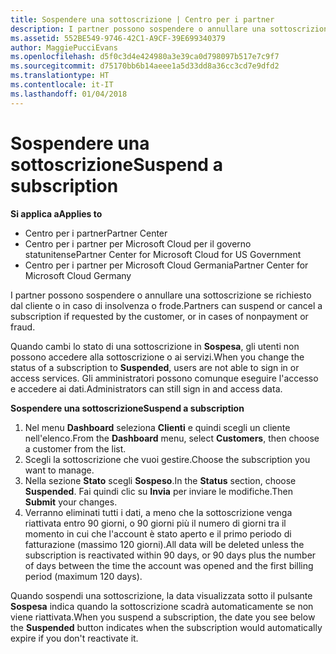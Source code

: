 ```yaml
---
title: Sospendere una sottoscrizione | Centro per i partner
description: I partner possono sospendere o annullare una sottoscrizione se richiesto dal cliente o in caso di insolvenza o frode.
ms.assetid: 552BE549-9746-42C1-A9CF-39E699340379
author: MaggiePucciEvans
ms.openlocfilehash: d5f0c3d4e424980a3e39ca0d798097b517e7c9f7
ms.sourcegitcommit: d75170bb6b14aeee1a5d33dd8a36cc3cd7e9dfd2
ms.translationtype: HT
ms.contentlocale: it-IT
ms.lasthandoff: 01/04/2018
---
```

# <a name="suspend-a-subscription"></a><span data-ttu-id="67ddf-103">Sospendere una sottoscrizione</span><span class="sxs-lookup"><span data-stu-id="67ddf-103">Suspend a subscription</span></span>

**<span data-ttu-id="67ddf-104">Si applica a</span><span class="sxs-lookup"><span data-stu-id="67ddf-104">Applies to</span></span>**

-  <span data-ttu-id="67ddf-105">Centro per i partner</span><span class="sxs-lookup"><span data-stu-id="67ddf-105">Partner Center</span></span>
-  <span data-ttu-id="67ddf-106">Centro per i partner per Microsoft Cloud per il governo statunitense</span><span class="sxs-lookup"><span data-stu-id="67ddf-106">Partner Center for Microsoft Cloud for US Government</span></span>
-  <span data-ttu-id="67ddf-107">Centro per i partner per Microsoft Cloud Germania</span><span class="sxs-lookup"><span data-stu-id="67ddf-107">Partner Center for Microsoft Cloud Germany</span></span>

<span data-ttu-id="67ddf-108">I partner possono sospendere o annullare una sottoscrizione se richiesto dal cliente o in caso di insolvenza o frode.</span><span class="sxs-lookup"><span data-stu-id="67ddf-108">Partners can suspend or cancel a subscription if requested by the customer, or in cases of nonpayment or fraud.</span></span>

<span data-ttu-id="67ddf-109">Quando cambi lo stato di una sottoscrizione in **Sospesa**, gli utenti non possono accedere alla sottoscrizione o ai servizi.</span><span class="sxs-lookup"><span data-stu-id="67ddf-109">When you change the status of a subscription to **Suspended**, users are not able to sign in or access services.</span></span> <span data-ttu-id="67ddf-110">Gli amministratori possono comunque eseguire l'accesso e accedere ai dati.</span><span class="sxs-lookup"><span data-stu-id="67ddf-110">Administrators can still sign in and access data.</span></span>

**<span data-ttu-id="67ddf-111">Sospendere una sottoscrizione</span><span class="sxs-lookup"><span data-stu-id="67ddf-111">Suspend a subscription</span></span>**

1.  <span data-ttu-id="67ddf-112">Nel menu **Dashboard** seleziona **Clienti** e quindi scegli un cliente nell'elenco.</span><span class="sxs-lookup"><span data-stu-id="67ddf-112">From the **Dashboard** menu, select **Customers**, then choose a customer from the list.</span></span>
2.  <span data-ttu-id="67ddf-113">Scegli la sottoscrizione che vuoi gestire.</span><span class="sxs-lookup"><span data-stu-id="67ddf-113">Choose the subscription you want to manage.</span></span>
3.  <span data-ttu-id="67ddf-114">Nella sezione **Stato** scegli **Sospeso**.</span><span class="sxs-lookup"><span data-stu-id="67ddf-114">In the **Status** section, choose **Suspended**.</span></span> <span data-ttu-id="67ddf-115">Fai quindi clic su **Invia** per inviare le modifiche.</span><span class="sxs-lookup"><span data-stu-id="67ddf-115">Then **Submit** your changes.</span></span>
4.  <span data-ttu-id="67ddf-116">Verranno eliminati tutti i dati, a meno che la sottoscrizione venga riattivata entro 90 giorni, o 90 giorni più il numero di giorni tra il momento in cui che l'account è stato aperto e il primo periodo di fatturazione (massimo 120 giorni).</span><span class="sxs-lookup"><span data-stu-id="67ddf-116">All data will be deleted unless the subscription is reactivated within 90 days, or 90 days plus the number of days between the time the account was opened and the first billing period (maximum 120 days).</span></span>

<span data-ttu-id="67ddf-117">Quando sospendi una sottoscrizione, la data visualizzata sotto il pulsante **Sospesa** indica quando la sottoscrizione scadrà automaticamente se non viene riattivata.</span><span class="sxs-lookup"><span data-stu-id="67ddf-117">When you suspend a subscription, the date you see below the **Suspended** button indicates when the subscription would automatically expire if you don't reactivate it.</span></span> 
